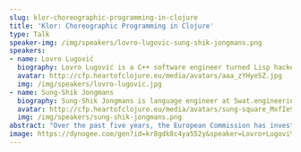 ```yaml
---
slug: klor-choreographic-programming-in-clojure
title: 'Klor: Choreographic Programming in Clojure'
type: Talk
speaker-img: /img/speakers/lovro-lugovic-sung-shik-jongmans.png
speakers:
- name: Lovro Lugović
  biography: Lovro Lugović is a C++ software engineer turned Lisp hacker and a recent PhD graduate from the University of Southern Denmark, specializing in programming languages and concurrency theory. He likes functional programming, designing domain-specific languages and solving problems using a combination thereof.
  avatar: http://cfp.heartofclojure.eu/media/avatars/aaa_zYHyeSZ.jpg
  img: /img/speakers/lovro-lugovic.jpg
- name: Sung-Shik Jongmans
  biography: Sung-Shik Jongmans is language engineer at Swat.engineering. Before, he was associate professor at Open University of the Netherlands and researcher at the Dutch National Research Institute for Mathematics and Computer Science. His interests include programming languages, concurrency theory, and software engineering. And Clojure, of course.
  avatar: http://cfp.heartofclojure.eu/media/avatars/sung-square_MxfIe9g.png
  img: /img/speakers/sung-shik-jongmans.png
abstract: "Over the past five years, the European Commission has invested over 250M EUR in its **Next Generation Internet** initiative. As part of this ambitious program, we are developing a new free and open-source core technology for distributed systems -- in Clojure, of course.\r\n\r\nThe idea behind our project, called Klor (https://github.com/lovrosdu/klor), is to use a new domain-specific language (DSL) -- embedded in Clojure -- to write distributed systems as **choreographies**. A choreography is very similar to any \"normal\" Clojure program, except that it has a special message-passing primitive for processes to communicate: instead of the usual two `send` and `receive` primitives, there is just one `communicate` primitive that embodies a whole end-to-end transmission. The great thing about this is that bugs like communication mismatches and deadlocks -- very hard to diagnose and fix! -- become syntactically impossible to write in the first place. The choreography essentially acts as a single source of truth and is used to automatically generate the implementations of the processes in the system. `communicate` still compiles to a `send` and a corresponding `receive` behind the scenes, but it all happens completely transparently to the programmer.\r\n\r\nKlor is implemented on top of the `clojure.tools.analyzer` compiler framework and hooks into Clojure's macro system to perform all of its analysis and code generation at macroexpansion-time, imposing virtually no run-time cost on the user. It uses a lightweight \"type\" system to track the locations of values and knowledge shared between the processes, and supports standard higher-order features that help with composition and modularity. Still, Klor does not impose any hard restrictions and embraces the interactive and dynamically typed spirit of Clojure: there is seamless interoperability with external Clojure code and standard REPL-based development is highly encouraged. All in all, Clojure's excellent support for concurrency, host interop and mature tooling makes it a great foundation to use for Klor.\r\n\r\nThe aim of this talk is to demonstrate Klor's usage and highlight some of the interesting implementation challenges we faced."
image: https://dynogee.com/gen?id=kr8gdk8c4ya552y&speaker=Lovro+Lugovi%C4%87%2C+Sung-Shik+Jongmans&title=Klor%3A+Choreographic+Programming+in+Clojure&type=Talk&img=https%3A//2024.heartofclojure.eu/img/speakers/lovro-lugovic-sung-shik-jongmans.png%3F1
---
```

